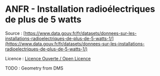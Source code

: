 # ANFR - Installation radioélectriques de plus de 5 watts

Source : [https://www.data.gouv.fr/fr/datasets/donnees-sur-les-installations-radioelectriques-de-plus-de-5-watts-1/](https://www.data.gouv.fr/fr/datasets/donnees-sur-les-installations-radioelectriques-de-plus-de-5-watts-1/)

Licence : [Licence Ouverte / Open Licence](https://www.etalab.gouv.fr/licence-ouverte-open-licence)

TODO : Geometry from DMS

